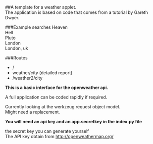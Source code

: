 ##A template for a weather applet.  
The application is based on code that comes from a tutorial by Gareth Dwyer.   

###Example searches
Heaven  
Hell  
Pluto  
London  
London, uk  

###Routes  
* /  
* weather/city  (detailed report)  
* /weather2/city   

**This is a basic interface for the openweather api.**   

A full application can be coded rapidly if required.  

Currently looking at the werkzeug request object model.  
Might need a replacement.  

**You will need an api key and an app.secretkey in the index.py file**

the secret key you can generate yourself  
The API key obtain from http://openweathermap.org/  
